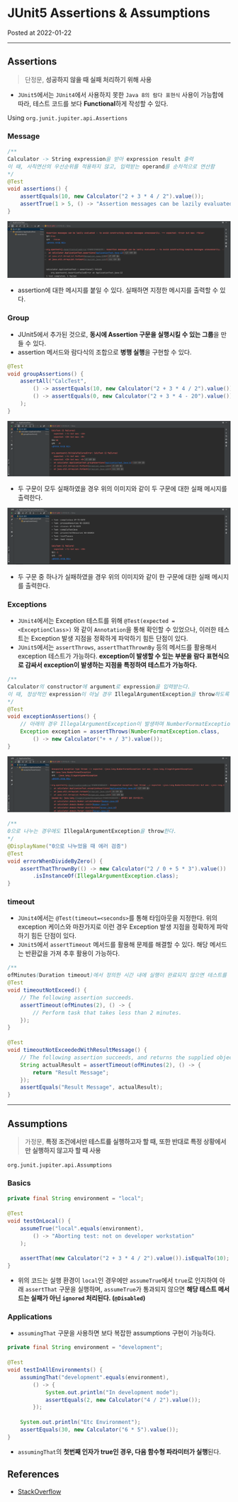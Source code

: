 # JUnit5 Assertions & Assumptions

Posted at 2022-01-22

---

## Assertions

> 단정문, **성공하지 않을 때 실패 처리하기 위해 사용**

- `JUnit5`에서는 `JUnit4`에서 사용하지 못한 `Java 8의 람다 표현식` 사용이 가능함에 따라, 테스트 코드를 보다 **Functional**하게 작성할 수 있다.

Using `org.junit.jupiter.api.Assertions`

### Message

```java
/**
Calculator -> String expression을 받아 expression result 출력
이 때, 사칙연산의 우선순위를 적용하지 않고, 입력받는 operand를 순차적으로 연산함
*/
@Test
void assertions() {
    assertEquals(10, new Calculator("2 + 3 * 4 / 2").value());
    assertTrue(1 > 5, () -> "Assertion messages can be lazily evaluated -- to avoid constructing complex messages unnecessarily.");
}
```

![Assertions Test](../images/JUnit/assertions.png)

- assertion에 대한 메시지를 붙일 수 있다. 실패하면 지정한 메시지를 출력할 수 있다.

### Group

- JUnit5에서 추가된 것으로, **동시에 Assertion 구문을 실행시킬 수 있는 그룹**을 만들 수 있다.
- assertion 메서드와 람다식의 조합으로 **병행 실행**을 구현할 수 있다.

```java
@Test
void groupAssertions() {
    assertAll("CalcTest",
        () -> assertEquals(10, new Calculator("2 + 3 * 4 / 2").value()),
        () -> assertEquals(0, new Calculator("2 + 3 * 4 - 20").value())
    );
}
```

![Group Assertions Test](../images/JUnit/group-assertions.png)

- 두 구문이 모두 실패하였을 경우 위의 이미지와 같이 두 구문에 대한 실패 메시지를 출력한다.

![Group Assertions Test](../images/JUnit/group-assertions-2.png)

- 두 구문 중 하나가 실패하였을 경우 위의 이미지와 같이 한 구문에 대한 실패 메시지를 출력한다.

### Exceptions

- `JUnit4`에서는 Exception 테스트를 위해 `@Test(expected = <ExceptionClass>)` 와 같이 `Annotation`을 통해 확인할 수 있었으나, 이러한 테스트는 Exception 발생 지점을 정확하게 파악하기 힘든 단점이 있다.
- `JUnit5`에서는 `assertThrows`, `assertThatThrownBy` 등의 메서드를 활용해서 exception 테스트가 가능하다. **exception이 발생할 수 있는 부분을 람다 표현식으로 감싸서 exception이 발생하는 지점을 특정하여 테스트가 가능하다.**

```java
/**
Calculator의 constructor에 argument로 expression을 입력받는다.
이 때, 정상적인 expression이 아닐 경우 IllegalArgumentException을 throw하도록 설계하였다.
*/
@Test
void exceptionAssertions() {
    // 아래의 경우 IllegalArgumentException이 발생하며 NumberFormatException은 발생하지 않는다.
    Exception exception = assertThrows(NumberFormatException.class,
        () -> new Calculator("+ + / 3").value());
}
```

![Exception Assertions](../images/JUnit/exception-assertions.png)

```java
/**
0으로 나누는 경우에도 IllegalArgumentException을 throw한다.
*/
@DisplayName("0으로 나누었을 때 에러 검증")
@Test
void errorWhenDivideByZero() {
    assertThatThrownBy(() -> new Calculator("2 / 0 + 5 * 3").value())
        .isInstanceOf(IllegalArgumentException.class);
}
```

### timeout

- `JUnit4`에서는 `@Test(timeout=<seconds>`를 통해 타임아웃을 지정한다. 위의 exception 케이스와 마찬가지로 이런 경우 Exception 발생 지점을 정확하게 파악하기 힘든 단점이 있다.
- `JUnit5`에서 `assertTimeout` 메서드를 활용해 문제를 해결할 수 있다. 해당 메서드는 반환값을 가져 추후 활용이 가능하다.

```java
/**
ofMinutes(Duration timeout)에서 정의한 시간 내에 실행이 완료되지 않으면 테스트를 실패시킨다.*/
@Test
void timeoutNotExceed() {
    // The following assertion succeeds.
    assertTimeout(ofMinutes(2), () -> {
        // Perform task that takes less than 2 minutes.
    });
}

@Test
void timeoutNotExceededWithResultMessage() {
    // The following assertion succeeds, and returns the supplied object.
    String actualResult = assertTimeout(ofMinutes(2), () -> {
        return "Result Message";
    });
    assertEquals("Result Message", actualResult);
}
```

---

## Assumptions

> 가정문, **특정 조건에서만 테스트를 실행하고자 할 때, 또한 반대로 특정 상황에서만 실행하지 않고자 할 때 사용**

`org.junit.jupiter.api.Assumptions`

### Basics
```java
private final String environment = "local";

@Test
void testOnLocal() {
    assumeTrue("local".equals(environment),
        () -> "Aborting test: not on developer workstation"
    );

    assertThat(new Calculator("2 + 3 * 4 / 2").value()).isEqualTo(10);
}
```

- 위의 코드는 실행 환경이 `local`인 경우에만 `assumeTrue`에서 `true`로 인지하여 아래 `assertThat` 구문을 실행하며, `assumeTrue`가 통과되지 않으면 **해당 테스트 메서드는 실패가 아닌 `ignored` 처리된다. (`@Disabled`)**

### Applications

- `assumingThat` 구문을 사용하면 보다 복잡한 assumptions 구현이 가능하다.

```java
private final String environment = "development";

@Test
void testInAllEnvironments() {
    assumingThat("development".equals(environment),
        () -> {
            System.out.println("In development mode");
            assertEquals(2, new Calculator("4 / 2").value());
        });

    System.out.println("Etc Environment");
    assertEquals(30, new Calculator("6 * 5").value());
}
```

- `assumingThat`의 **첫번째 인자가 true인 경우, 다음 함수형 파라미터가 실행**된다.

## References

- [StackOverflow](https://stackoverflow.com/questions/44628483/assume-vs-assert-in-junit-tests)
